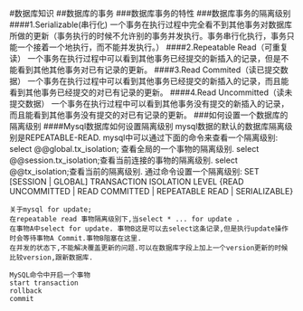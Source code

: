 #数据库知识
##数据库的事务
###数据库事务的特性
###数据库事务的隔离级别
####1.Serializable(串行化)
    一个事务在执行过程中完全看不到其他事务对数据库所做的更新（事务执行的时候不允许别的事务并发执行。事务串行化执行，事务只能一个接着一个地执行，而不能并发执行。）
####2.Repeatable Read（可重复读）
    一个事务在执行过程中可以看到其他事务已经提交的新插入的记录，但是不能看到其他其他事务对已有记录的更新。
####3.Read Commited（读已提交数据）
    一个事务在执行过程中可以看到其他事务已经提交的新插入的记录，而且能看到其他事务已经提交的对已有记录的更新。
####4.Read Uncommitted（读未提交数据）
    一个事务在执行过程中可以看到其他事务没有提交的新插入的记录，而且能看到其他事务没有提交的对已有记录的更新。
###如何设置一个数据库的隔离级别
####Mysql数据库如何设置隔离级别
    mysql数据的默认的数据库隔离级别是REPEATABLE-READ.
    mysql中可以通过下面的命令来查看一个隔离级别:
    select @@global.tx_isolation; 查看全局的一个事物的隔离级别.
    select @@session.tx_isolation;查看当前连接的事物的隔离级别.
    select @@tx_isolation;查看当前的隔离级别.
    通过命令设置一个隔离级别:
    SET [SESSION | GLOBAL] TRANSACTION ISOLATION LEVEL {READ UNCOMMITTED | READ COMMITTED | REPEATABLE READ | SERIALIZABLE}

    关于mysql for update;
    在repeatable read 事物隔离级别下,当select * ... for update .
    在事物A中select for update. 事物B这是可以去select这条记录,但是执行update操作时会等待事物A Commit.事物B阻塞在这里.
    在并发的状态下,不能解决覆盖更新的问题.可以在数据库字段上加上一个version更新的时候比较version,跟新数据库.

    MySQL命令中开启一个事物
    start transaction
    rollback
    commit